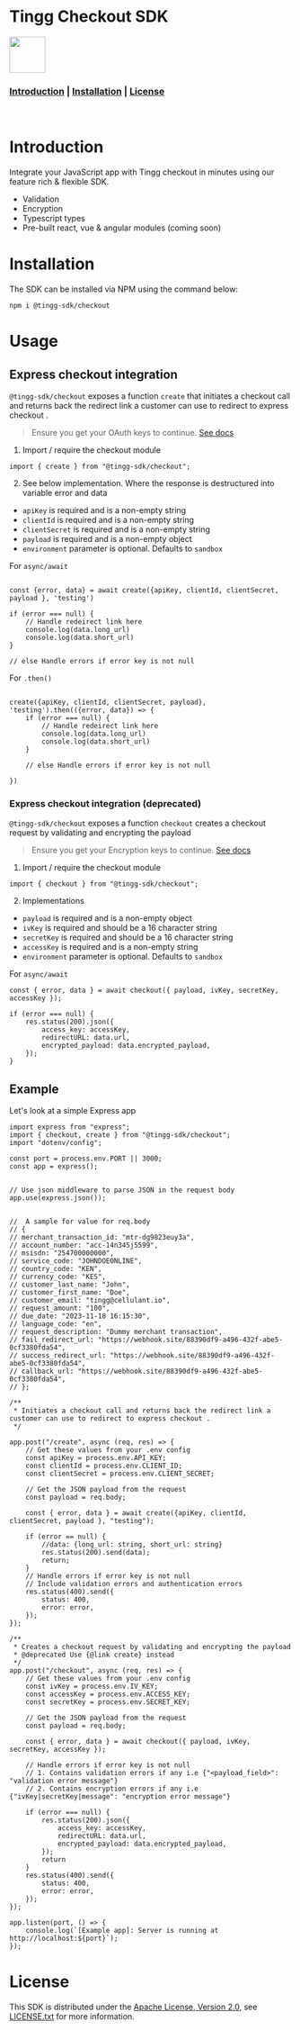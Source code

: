 # Tingg Checkout SDK

[<img src="https://cdn.cellulant.africa/images/brand-assets/tingg-by-cellulant-themed.svg" height="64">](https://tingg.africa)

### [Introduction](#introduction) | [Installation](#installation) | [License](#license)

<br/>

# Introduction

Integrate your JavaScript app with Tingg checkout in minutes using our feature rich & flexible SDK.

-   Validation
-   Encryption
-   Typescript types
-   Pre-built react, vue & angular modules (coming soon)

# Installation

The SDK can be installed via NPM using the command below:

```
npm i @tingg-sdk/checkout
```

# Usage

## Express checkout integration

`@tingg-sdk/checkout` exposes a function `create` that initiates a checkout call and returns back the redirect link a customer can use to redirect to express checkout .

> Ensure you get your OAuth keys to
> continue. [See docs](https://docs.tingg.africa/docs/checkout-v3-getting-started#4--checkout-api-keys)

1. Import / require the checkout module

```
import { create } from "@tingg-sdk/checkout";
```

2. See below implementation. Where the response is destructured into variable error and data

- `apiKey` is required and is a non-empty string
- `clientId` is required and is a non-empty string
- `clientSecret` is required and is a non-empty string
- `payload` is required and is a non-empty object
- `environment` parameter is optional. Defaults to `sandbox`

For `async/await`
```

const {error, data} = await create({apiKey, clientId, clientSecret, payload }, 'testing')

if (error === null) {
    // Handle redeirect link here
    console.log(data.long_url)
    console.log(data.short_url)
}

// else Handle errors if error key is not null

```
For `.then()`

```

create({apiKey, clientId, clientSecret, payload}, 'testing').then(({error, data}) => {
    if (error === null) {
        // Handle redeirect link here
        console.log(data.long_url)
        console.log(data.short_url)
    }
    
    // else Handle errors if error key is not null
    
})

```

### Express checkout integration (deprecated)
`@tingg-sdk/checkout` exposes a function `checkout` creates a checkout request by validating and encrypting the payload

> Ensure you get your Encryption keys to
> continue. [See docs](https://docs.tingg.africa/docs/checkout-v3-getting-started#4--checkout-api-keys)

1. Import / require the checkout module

```
import { checkout } from "@tingg-sdk/checkout";
```

2. Implementations
- `payload` is required and is a non-empty object
- `ivKey` is required and should be a 16 character string
- `secretKey` is required and should be a 16 character string
- `accessKey` is required and is a non-empty string
- `environment` parameter is optional. Defaults to `sandbox`

For `async/await`

```
const { error, data } = await checkout({ payload, ivKey, secretKey, accessKey });

if (error === null) {
    res.status(200).json({
        access_key: accessKey,
        redirectURL: data.url,
        encrypted_payload: data.encrypted_payload,
    });
}
```


## Example
Let's look at a simple Express app
```
import express from "express";
import { checkout, create } from "@tingg-sdk/checkout";
import "dotenv/config";

const port = process.env.PORT || 3000;
const app = express();


// Use json middleware to parse JSON in the request body
app.use(express.json());


//  A sample for value for req.body
// {
// merchant_transaction_id: "mtr-dg9823euy3a",
// account_number: "acc-14n345j5599",
// msisdn: "254700000000",
// service_code: "JOHNDOEONLINE",
// country_code: "KEN",
// currency_code: "KES",
// customer_last_name: "John",
// customer_first_name: "Doe",
// customer_email: "tingg@cellulant.io",
// request_amount: "100",
// due_date: "2023-11-18 16:15:30",
// language_code: "en",
// request_description: "Dummy merchant transaction",
// fail_redirect_url: "https://webhook.site/88390df9-a496-432f-abe5-0cf3380fda54",
// success_redirect_url: "https://webhook.site/88390df9-a496-432f-abe5-0cf3380fda54",
// callback_url: "https://webhook.site/88390df9-a496-432f-abe5-0cf3380fda54",
// };

/**
 * Initiates a checkout call and returns back the redirect link a customer can use to redirect to express checkout .
 */

app.post("/create", async (req, res) => {
    // Get these values from your .env config
    const apiKey = process.env.API_KEY;
    const clientId = process.env.CLIENT_ID;
    const clientSecret = process.env.CLIENT_SECRET;

    // Get the JSON payload from the request
    const payload = req.body;

    const { error, data } = await create({apiKey, clientId, clientSecret, payload }, "testing");

    if (error == null) {
        //data: {long_url: string, short_url: string}
        res.status(200).send(data);
        return;
    }
    // Handle errors if error key is not null
    // Include validation errors and authentication errors
    res.status(400).send({
        status: 400,
        error: error,
    });
});

/**
 * Creates a checkout request by validating and encrypting the payload
 * @deprecated Use {@link create} instead
 */
app.post("/checkout", async (req, res) => {
    // Get these values from your .env config
    const ivKey = process.env.IV_KEY;
    const accessKey = process.env.ACCESS_KEY;
    const secretKey = process.env.SECRET_KEY;

    // Get the JSON payload from the request
    const payload = req.body;

    const { error, data } = await checkout({ payload, ivKey, secretKey, accessKey });

    // Handle errors if error key is not null
    // 1. Contains validation errors if any i.e {"<payload_field>": "validation error message"}
    // 2. Contains encryption errors if any i.e {"ivKey|secretKey|message": "encryption error message"}

    if (error === null) {
        res.status(200).json({
            access_key: accessKey,
            redirectURL: data.url,
            encrypted_payload: data.encrypted_payload,
        });
        return
    }
    res.status(400).send({
        status: 400,
        error: error,
    });
});

app.listen(port, () => {
    console.log(`[Example app]: Server is running at http://localhost:${port}`);
});
```

# License

This SDK is distributed under the
[Apache License, Version 2.0](http://www.apache.org/licenses/LICENSE-2.0),
see [LICENSE.txt](./LICENSE.txt) for more information.
